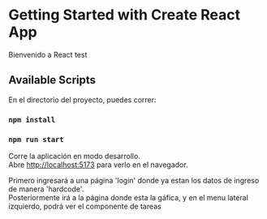 # Getting Started with Create React App

Bienvenido a React test

## Available Scripts

En el directorio del proyecto, puedes correr:

### `npm install`
### `npm run start`

Corre la aplicación en modo desarrollo.\
Abre [http://localhost:5173](http://localhost:5173) para verlo en el navegador.

Primero ingresará a una página 'login' donde ya estan los datos de ingreso de manera 'hardcode'.\
Posteriormente irá a la página donde esta la gáfica, y en el menu lateral izquierdo, podrá ver el componente de tareas

